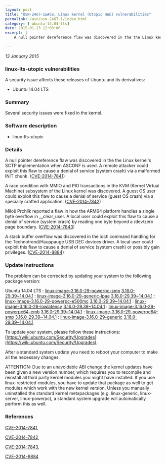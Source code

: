 ```yaml
---
layout: post
title: "USN-2467-1&#58; Linux kernel (Utopic HWE) vulnerabilities"
permalink: /usn/usn-2467-1/index.html
category: [ ubuntu-14.04-lts]
date: 2015-01-13 12:00:00
excerpt: |
    A null pointer dereference flaw was discovered in the the Linux kernel&#39;s SCTP implementation when ASCONF is used. A remote attacker could exploit this flaw to cause a denial of service (system crash) via a malformed INIT chunk. ([CVE-2014-7841](http://people.ubuntu.com/~ubuntu-security/cve/CVE-2014-7841))
    
--- 
```

 
 

*13 January 2015*

### linux-lts-utopic vulnerabilities

A security issue affects these releases of Ubuntu and its derivatives:

* Ubuntu 14.04 LTS

### Summary

Several security issues were fixed in the kernel. 

### Software description

* linux-lts-utopic 

### Details

A null pointer dereference flaw was discovered in the the Linux kernel&#39;s SCTP implementation when ASCONF is used. A remote attacker could exploit this flaw to cause a denial of service (system crash) via a malformed INIT chunk. ([CVE-2014-7841](http://people.ubuntu.com/~ubuntu-security/cve/CVE-2014-7841))

A race condition with MMIO and PIO transactions in the KVM (Kernel Virtual Machine) subsystem of the Linux kernel was discovered. A guest OS user could exploit this flaw to cause a denial of service (guest OS crash) via a specially crafted application. ([CVE-2014-7842](http://people.ubuntu.com/~ubuntu-security/cve/CVE-2014-7842))

Miloš Prchlík reported a flaw in how the ARM64 platform handles a single byte overflow in __clear_user. A local user could exploit this flaw to cause a denial of service (system crash) by reading one byte beyond a /dev/zero page boundary. ([CVE-2014-7843](http://people.ubuntu.com/~ubuntu-security/cve/CVE-2014-7843))

A stack buffer overflow was discovered in the ioctl command handling for the Technotrend/Hauppauge USB DEC devices driver. A local user could exploit this flaw to cause a denial of service (system crash) or possibly gain privileges. ([CVE-2014-8884](http://people.ubuntu.com/~ubuntu-security/cve/CVE-2014-8884)) 

### Update instructions

The problem can be corrected by updating your system to the following package version:

Ubuntu 14.04 LTS
 : [linux-image-3.16.0-29-powerpc-smp](https://launchpad.net/ubuntu/+source/linux-lts-utopic) <span> [3.16.0-29.39~14.04.1](https://launchpad.net/ubuntu/+source/linux-lts-utopic/3.16.0-29.39~14.04.1) </span> 
 : [linux-image-3.16.0-29-generic-lpae](https://launchpad.net/ubuntu/+source/linux-lts-utopic) <span> [3.16.0-29.39~14.04.1](https://launchpad.net/ubuntu/+source/linux-lts-utopic/3.16.0-29.39~14.04.1) </span> 
 : [linux-image-3.16.0-29-powerpc-e500mc](https://launchpad.net/ubuntu/+source/linux-lts-utopic) <span> [3.16.0-29.39~14.04.1](https://launchpad.net/ubuntu/+source/linux-lts-utopic/3.16.0-29.39~14.04.1) </span> 
 : [linux-image-3.16.0-29-lowlatency](https://launchpad.net/ubuntu/+source/linux-lts-utopic) <span> [3.16.0-29.39~14.04.1](https://launchpad.net/ubuntu/+source/linux-lts-utopic/3.16.0-29.39~14.04.1) </span> 
 : [linux-image-3.16.0-29-powerpc64-emb](https://launchpad.net/ubuntu/+source/linux-lts-utopic) <span> [3.16.0-29.39~14.04.1](https://launchpad.net/ubuntu/+source/linux-lts-utopic/3.16.0-29.39~14.04.1) </span> 
 : [linux-image-3.16.0-29-powerpc64-smp](https://launchpad.net/ubuntu/+source/linux-lts-utopic) <span> [3.16.0-29.39~14.04.1](https://launchpad.net/ubuntu/+source/linux-lts-utopic/3.16.0-29.39~14.04.1) </span> 
 : [linux-image-3.16.0-29-generic](https://launchpad.net/ubuntu/+source/linux-lts-utopic) <span> [3.16.0-29.39~14.04.1](https://launchpad.net/ubuntu/+source/linux-lts-utopic/3.16.0-29.39~14.04.1) </span> 

To update your system, please follow these instructions: [https://wiki.ubuntu.com/Security/Upgrades](https://wiki.ubuntu.com/Security/Upgrades).

After a standard system update you need to reboot your computer to make all the necessary changes.

ATTENTION: Due to an unavoidable ABI change the kernel updates have been given a new version number, which requires you to recompile and reinstall all third party kernel modules you might have installed. If you use linux-restricted-modules, you have to update that package as well to get modules which work with the new kernel version. Unless you manually uninstalled the standard kernel metapackages (e.g. linux-generic, linux-server, linux-powerpc), a standard system upgrade will automatically perform this as well. 

### References

 
 [CVE-2014-7841](http://people.ubuntu.com/~ubuntu-security/cve/CVE-2014-7841), 

 [CVE-2014-7842](http://people.ubuntu.com/~ubuntu-security/cve/CVE-2014-7842), 

 [CVE-2014-7843](http://people.ubuntu.com/~ubuntu-security/cve/CVE-2014-7843), 

 [CVE-2014-8884](http://people.ubuntu.com/~ubuntu-security/cve/CVE-2014-8884)
 

